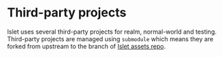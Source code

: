 # Third-party projects

Islet uses several third-party projects for realm, normal-world and testing.
Third-party projects are managed using `submodule`
which means they are forked from upstream to the branch of [Islet assets repo](https://github.com/islet-project/assets).
